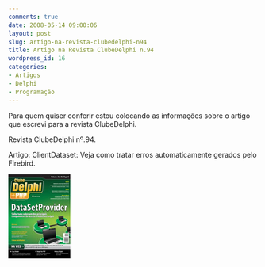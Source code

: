 ```yaml
---
comments: true
date: 2008-05-14 09:00:06
layout: post
slug: artigo-na-revista-clubedelphi-n94
title: Artigo na Revista ClubeDelphi n.94
wordpress_id: 16
categories:
- Artigos
- Delphi
- Programação
---
```


Para quem quiser conferir estou colocando as informações sobre o artigo que escrevi para a revista ClubeDelphi.

Revista ClubeDelphi nº.94.

Artigo: ClientDataset: Veja como tratar erros automaticamente gerados pelo Firebird.

![ClubeDelphi](/images/2007/capaCD94.jpg)